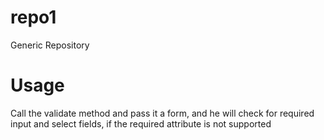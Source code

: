 repo1
=====

Generic Repository

Usage
=====

Call the validate method and pass it a form, and he will check for required input and select fields, if the required attribute is not supported
